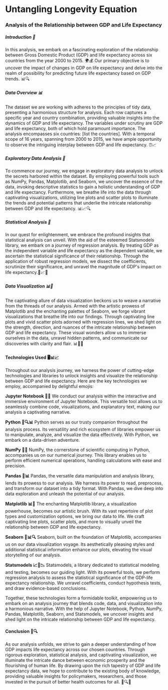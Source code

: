 # Untangling Longevity Equation

### Analysis of the Relationship between GDP and Life Expectancy
##### Introduction 📝
In this analysis, we embark on a fascinating exploration of the relationship between Gross Domestic Product (GDP) and life expectancy across six countries from the year 2000 to 2015. 🌍💰 Our primary objective is to uncover the impact of changes in GDP on life expectancy and delve into the realm of possibility for predicting future life expectancy based on GDP trends. 📊🔍

##### Data Overview 📊
The dataset we are working with adheres to the principles of tidy data, presenting a harmonious structure for analysis. Each row captures a specific year and country combination, providing valuable insights into the dynamics of GDP and life expectancy. The variables under scrutiny are GDP and life expectancy, both of which hold paramount importance. The analysis encompasses six countries: [list the countries]. With a temporal scope of 16 years, spanning from 2000 to 2015, we have ample opportunity to observe the intriguing interplay between GDP and life expectancy. ⏰📈

##### Exploratory Data Analysis 🔎
To commence our journey, we engage in exploratory data analysis to unlock the secrets harbored within the dataset. By employing powerful tools such as NumPy, Pandas, Matplotlib, and Seaborn, we uncover the essence of the data, invoking descriptive statistics to gain a holistic understanding of GDP and life expectancy. Furthermore, we breathe life into the data through captivating visualizations, utilizing line plots and scatter plots to illuminate the trends and potential patterns that underlie the intricate relationship between GDP and life expectancy. 📊📈🔍

##### Statistical Analysis 🔬
In our quest for enlightenment, we embrace the profound insights that statistical analysis can unveil. With the aid of the esteemed Statsmodels library, we embark on a journey of regression analysis. By treating GDP as the independent variable and life expectancy as the dependent variable, we ascertain the statistical significance of their relationship. Through the application of robust regression models, we dissect the coefficients, scrutinize their significance, and unravel the magnitude of GDP's impact on life expectancy.🔬📈🧪

##### Data Visualization 📊👀
The captivating allure of data visualization beckons us to weave a narrative from the threads of our analysis. Armed with the artistic prowess of Matplotlib and the enchanting palettes of Seaborn, we forge vibrant visualizations that breathe life into our findings. Through captivating line plots and vivid scatter plots adorned with regression lines, we shed light on the strength, direction, and nuances of the intricate relationship between GDP and life expectancy. These visual wonders allow us to immerse ourselves in the data, unravel hidden patterns, and communicate our discoveries with clarity and flair. 📊👀🌈

#### Technologies Used 🖥️📊📈

Throughout our analysis journey, we harness the power of cutting-edge technologies and libraries to unlock insights and visualize the relationship between GDP and life expectancy. Here are the key technologies we employ, accompanied by delightful emojis:

**Jupyter Notebook 📓🔬**
We conduct our analysis within the interactive and immersive environment of Jupyter Notebook. This versatile tool allows us to seamlessly combine code, visualizations, and explanatory text, making our analysis a captivating narrative.

**Python 🐍🔍📊**
Python serves as our trusty companion throughout the analysis process. Its versatility and rich ecosystem of libraries empower us to manipulate, analyze, and visualize the data effectively. With Python, we embark on a data-driven adventure.

**NumPy 🧮🔢**
NumPy, the cornerstone of scientific computing in Python, accompanies us on our numerical journey. This library enables us to perform efficient numerical operations, handling calculations with ease and precision.

**Pandas 🐼📊**
Pandas, the versatile data manipulation and analysis library, lends its prowess to our analysis. We harness its power to read, preprocess, and transform our dataset into a tidy format. With Pandas, we dive deep into data exploration and unleash the potential of our analysis.

**Matplotlib 📊🎨**
The enchanting Matplotlib library, a visualization powerhouse, becomes our artistic brush. With its vast repertoire of plot types and customization options, we bring our data to life. We craft captivating line plots, scatter plots, and more to visually unveil the relationship between GDP and life expectancy.

**Seaborn 🌊📊🔍**
Seaborn, built on the foundation of Matplotlib, accompanies us on our data visualization voyage. Its aesthetically pleasing styles and additional statistical information enhance our plots, elevating the visual storytelling of our analysis.

**Statsmodels 📈🔬📉**
Statsmodels, a library dedicated to statistical modeling and testing, becomes our guiding light. With its powerful tools, we perform regression analysis to assess the statistical significance of the GDP-life expectancy relationship. We unravel coefficients, conduct hypothesis tests, and draw evidence-based conclusions.

Together, these technologies form a formidable toolkit, empowering us to embark on an analysis journey that blends code, data, and visualization into a harmonious narrative. With the help of Jupyter Notebook, Python, NumPy, Pandas, Matplotlib, Seaborn, and Statsmodels, we uncover insights and shed light on the intricate relationship between GDP and life expectancy.

#### Conclusion 📝🔍
As our analysis unfolds, we strive to gain a deeper understanding of how GDP impacts life expectancy across our chosen countries. Through rigorous exploration, statistical analysis, and captivating visualization, we illuminate the intricate dance between economic prosperity and the flourishing of human life. By drawing upon the rich tapestry of GDP and life expectancy data, we hope to contribute to the existing body of knowledge, providing valuable insights for policymakers, researchers, and those invested in the pursuit of better health outcomes for all. 🌟🔍✨


